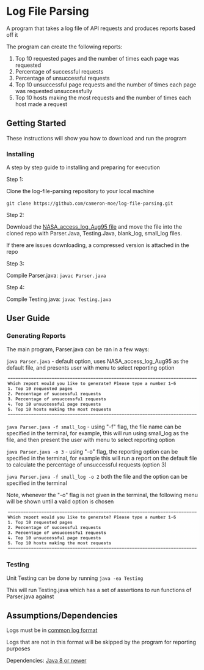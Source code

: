 # Log File Parsing

A program that takes a log file of API requests and produces reports based off it

The program can create the following reports:

1. Top 10 requested pages and the number of times each page was requested
2. Percentage of successful requests
3. Percentage of unsuccessful requests
4. Top 10 unsuccessful page requests and the number of times each page was requested unsuccessfully
5. Top 10 hosts making the most requests and the number of times each host made a request

## Getting Started

These instructions will show you how to download and run the program

### Installing

A step by step guide to installing and preparing for execution

Step 1:

Clone the log-file-parsing repository to your local machine

`git clone https://github.com/cameron-moe/log-file-parsing.git`

Step 2:

Download the [NASA_access_log_Aug95 file](https://urldefense.com/v3/__ftp://ita.ee.lbl.gov/traces/NASA_access_log_Aug95.gz__;!!GqivPVa7Brio!Kv_gR_pGjGVzr4ZPJtCjYJ1tBUqZXBrt-vbJ2Q1zYWl5FC_g_kyta5MCXsBRddoc5w$) and move the file into the cloned repo with Parser.Java, Testing.Java, blank_log, small_log files.

If there are issues downloading, a compressed version is attached in the repo

Step 3:

Compile Parser.java: `javac Parser.java`

Step 4:

Compile Testing.java: `javac Testing.java`

## User Guide

### Generating Reports

The main program, Parser.java can be ran in a few ways:

`java Parser.java` - default option, uses NASA_access_log_Aug95 as the default file, and presents user with menu to select reporting option

<img width="600" src="/report_menu.png">


`java Parser.java -f small_log` - using "-f" flag, the file name can be specified in the terminal, for example, this will run using small_log as the file, and then present the user with menu to select reporting option

`java Parser.java -o 3` - using "-o" flag, the reporting option can be specified in the terminal, for example this will run a report on the default file to calculate the percentage of unsuccessful requests (option 3)

`java Parser.java -f small_log -o 2` both the file and the option can be specified in the terminal

Note, whenever the "-o" flag is not given in the terminal, the following menu will be shown until a valid option is chosen

<img width="600" src="/report_menu.png">


### Testing

Unit Testing can be done by running `java -ea Testing`

This will run Testing.java which has a set of assertions to run functions of Parser.java against

## Assumptions/Dependencies

Logs must be in [common log format](https://httpd.apache.org/docs/1.3/logs.html#common)

Logs that are not in this format will be skipped by the program for reporting purposes

Dependencies: [Java 8 or newer](https://www.oracle.com/java/technologies/javase-downloads.html)




